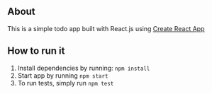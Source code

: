 ## About
This is a simple todo app built with React.js using [Create React App](https://github.com/facebook/create-react-app)

## How to run it
1. Install dependencies by running: `npm install`
2. Start app by running `npm start`
3. To run tests, simply run `npm test`
